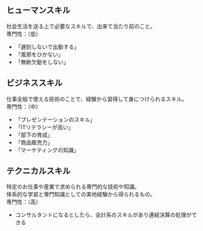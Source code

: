 ## ヒューマンスキル
社会生活を送る上で必要なスキルで、出来て当たり前のこと。<br>
専門性：（低）
- 「遅刻しないで出勤する」
- 「風邪をひかない」
- 「無断欠勤をしない」

## ビジネススキル
仕事全般で使える技術のことで、経験から習得して身につけられるスキル。<br>
専門性：（中）
- 「プレゼンテーションのスキル」
- 「ITリテラシーが高い」
- 「部下の育成」
- 「商品販売力」
- 「マーケティングの知識」

## テクニカルスキル
特定のお仕事や産業で求められる専門的な技術や知識。<br>
体系的な学習と専門知識としての実地経験から得られるもの。<br>
専門性：（高）
- コンサルタントになるとしたら、会計系のスキルがあり連結決算の処理ができる
